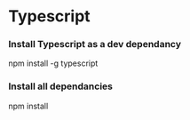 # Typescript
### Install Typescript as a dev dependancy
npm install -g typescript

### Install all dependancies
npm install

